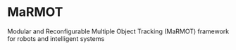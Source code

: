 # MaRMOT
Modular and Reconfigurable Multiple Object Tracking (MaRMOT) framework for robots and intelligent systems
